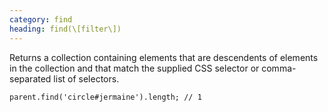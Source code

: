 ```yaml
--- 
category: find
heading: find(\[filter\])
---
```


Returns a collection containing elements that are descendents of elements in the collection and that match the supplied CSS selector or comma-separated list of selectors.

    parent.find('circle#jermaine').length; // 1